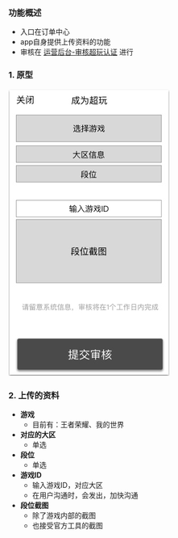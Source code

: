 ### 功能概述
* 入口在订单中心
* app自身提供上传资料的功能
* 审核在 [运营后台-审核超玩认证](verify.md) 进行

### 1. 原型
![](img/申请成为超玩.jpg)

### 2. 上传的资料
* **游戏**
	* 目前有：王者荣耀、我的世界
* **对应的大区**
	* 单选
* **段位**
	* 单选
* **游戏ID**
	* 输入游戏ID，对应大区
	* 在用户沟通时，会发出，加快沟通
* **段位截图**
	* 除了游戏内部的截图
	* 也接受官方工具的截图